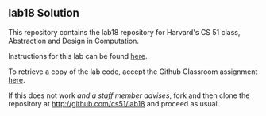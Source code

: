 
## lab18 Solution




This repository contains the lab18 repository for Harvard's
CS 51 class, Abstraction and Design in Computation.

Instructions for this lab can be found
[here](http://cs51.io/labs/lab18).

To retrieve a copy of the lab code, accept the Github Classroom
assignment [here](http://url.cs51.io/lab18).

If this does not work _and a staff member advises_, fork and then
clone the repository at 
<http://github.com/cs51/lab18> and proceed as usual.


